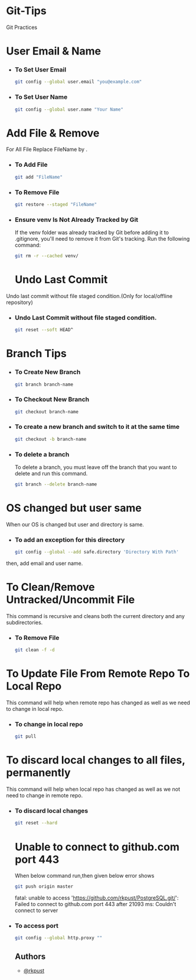 # Git-Tips
Git Practices 


# User Email & Name 
- ### To Set User Email
  ```bash
  git config --global user.email "you@example.com"
  ```
- ### To Set User Name
  ```bash
  git config --global user.name "Your Name"
  ```
  
# Add File & Remove
For All File Replace FileName by .
- ### To Add File
  ```bash
  git add "FileName"
  ```
- ### To Remove File
  ```bash
  git restore --staged "FileName"
  ```

- ### Ensure venv Is Not Already Tracked by Git
  If the venv folder was already tracked by Git before adding it to .gitignore, you'll need to remove it from Git's tracking. Run the following command:
  ```bash
  git rm -r --cached venv/
  ```
  
  # Undo Last Commit
Undo last commit without file staged condition.(Only for local/offline repository)
- ### Undo Last Commit without file staged condition.
  ```bash
  git reset --soft HEAD^
  ```

# Branch Tips
- ### To Create New Branch
  ```bash
  git branch branch-name
  ```

- ### To Checkout New Branch
  ```bash
  git checkout branch-name
  ```
- ### To create a new branch and switch to it at the same time
  ```bash
  git checkout -b branch-name
  ```

- ### To delete a branch
   To delete a branch, you must leave off the branch that you want to delete and run this command.
  ```bash
  git branch --delete branch-name
  ```
  
# OS changed but user same
When our OS is changed but user and directory is same.
- ### To add an exception for this directory
  ```bash
  git config --global --add safe.directory 'Directory With Path'
  ```
then, add email and user name.
  
# To Clean/Remove Untracked/Uncommit File
 This command is recursive and cleans both the current directory and any subdirectories.
- ### To Remove File
  ```bash
  git clean -f -d
  ``` 
# To Update File From Remote Repo To Local Repo
 This command will help when remote repo has changed as well as we need to change in local repo.
- ### To change in local repo
  ```bash
  git pull
  ```
# To discard local changes to all files, permanently
 This command will help when local repo has changed as well as we not need to change in remote repo.
- ### To discard local changes
  ```bash
  git reset --hard
  ```

  # Unable to connect to github.com port 443
  When below command run,then given below error shows
  ```bash
  git push origin master
  ```
  fatal: unable to access 'https://github.com/rkpust/PostgreSQL.git/': Failed to connect to github.com port 443 after 21093 ms: Couldn't connect to server
- ### To access port
  ```bash
  git config --global http.proxy ""
  ```

  ## Authors

  - [@rkpust](https://www.github.com/rkpust)

